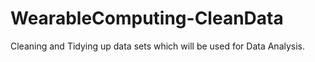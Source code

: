 # WearableComputing-CleanData
Cleaning and Tidying up data sets which will be used for Data Analysis.
